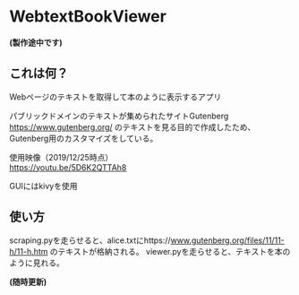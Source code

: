 # WebtextBookViewer

**(製作途中です)** 

## これは何？   
Webページのテキストを取得して本のように表示するアプリ  

パブリックドメインのテキストが集められたサイトGutenberg
https://www.gutenberg.org/
のテキストを見る目的で作成したため、Gutenberg用のカスタマイズをしている。

使用映像（2019/12/25時点）  
https://youtu.be/5D6K2QTTAh8


GUIにはkivyを使用

## 使い方
scraping.pyを走らせると、alice.txtにhttps://www.gutenberg.org/files/11/11-h/11-h.htm のテキストが格納される。
viewer.pyを走らせると、テキストを本のように見れる。

**(随時更新)**
